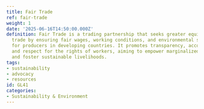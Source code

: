 ```yaml
---
title: Fair Trade
ref: fair-trade
weight: 1
date: '2025-06-16T14:50:00.000Z'
definition: Fair Trade is a trading partnership that seeks greater equity in international
  trade by ensuring fair wages, working conditions, and environmental sustainability
  for producers in developing countries. It promotes transparency, accountability,
  and respect for the rights of workers, aiming to empower marginalized communities
  and foster sustainable livelihoods.
tags:
- sustainability
- advocacy
- resources
id: GL41
categories:
- Sustainability & Environment
---
```



